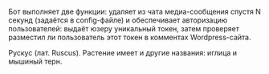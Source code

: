 Бот выполняет две функции: удаляет из чата медиа-сообщения спустя N секунд (задаётся в config-файле) и обеспечивает авторизацию пользователей: выдаёт юзеру уникальный токен, затем проверяет разместил ли пользователь этот токен в комментах Wordpress-сайта.

Рускус (лат. Ruscus). Растение имеет и другие названия: иглица и мышиный терн. 
